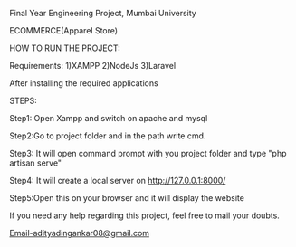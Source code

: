 Final Year Engineering Project, Mumbai University 


ECOMMERCE(Apparel Store)

HOW TO RUN THE PROJECT:


Requirements:
1)XAMPP
2)NodeJs
3)Laravel 

After installing the required applications


STEPS:

Step1: Open Xampp and switch on apache and mysql

Step2:Go to project folder and in the path write cmd.

Step3: It will open command prompt with you project folder and type "php artisan serve"

Step4: It will create a local server on http://127.0.0.1:8000/ 

Step5:Open this on your browser and it will display the website

If you need any help regarding this project, feel free to mail your doubts.

Email-adityadingankar08@gmail.com



